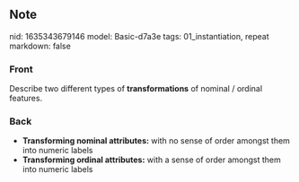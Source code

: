 ## Note
nid: 1635343679146
model: Basic-d7a3e
tags: 01_instantiation, repeat
markdown: false

### Front
Describe two different types of <b>transformations</b> of nominal / ordinal features.

### Back
<ul><li><strong>Transforming nominal attributes:</strong> with no sense of order amongst them into numeric labels</li><li><strong>Transforming ordinal attributes:</strong> with a sense of order amongst them into numeric labels</li></ul>
